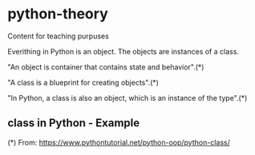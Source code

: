 # python-theory
Content for teaching purpuses 

Everithing in Python is an object.
The objects are instances of a class.

"An object is container that contains state and behavior".(*)

"A class is a blueprint for creating objects".(*)

"In Python, a class is also an object, which is an instance of the type".(*)



## class in Python - Example

(*) From: https://www.pythontutorial.net/python-oop/python-class/
